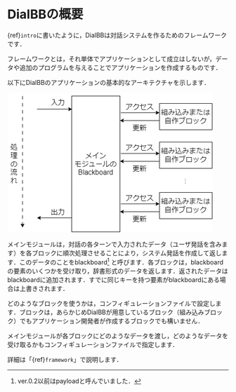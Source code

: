 # DialBBの概要

{ref}`intro`に書いたように，DialBBは対話システムを作るためのフレームワークです．

フレームワークとは，それ単体でアプリケーションとして成立はしないが，データや追加のプログラムを与えることでアプリケーションを作成するものです．

以下にDialBBのアプリケーションの基本的なアーキテクチャを示します．

![dialbb-arch](../../images/dialbb-arch.jpg)

メインモジュールは，対話の各ターンで入力されたデータ（ユーザ発話を含みます）を各ブロックに順次処理させることにより，システム発話を作成して返します．このデータのことをblackboard[^fn] と呼びます．各ブロックは，blackboardの要素のいくつかを受け取り，辞書形式のデータを返します．返されたデータはblackboardに追加されます．すでに同じキーを持つ要素がblackboardにある場合は上書きされます．

どのようなブロックを使うかは，コンフィギュレーションファイルで設定します．ブロックは，あらかじめDialBBが用意しているブロック（組み込みブロック）でもアプリケーション開発者が作成するブロックでも構いません．

メインモジュールが各ブロックにどのようなデータを渡し，どのようなデータを受け取るかもコンフィギュレーションファイルで指定します．


詳細は「{ref}`framework`」で説明します．


[^fn]: ver.0.2以前はpayloadと呼んでいました．
